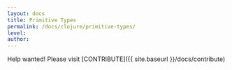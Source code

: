 ```yaml
---
layout: docs
title: Primitive Types
permalink: /docs/clojure/primitive-types/
level: 
author: 
---
```


Help wanted! Please visit  [CONTRIBUTE]({{ site.baseurl }}/docs/contribute)